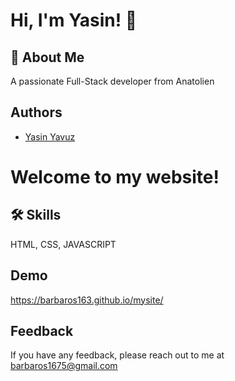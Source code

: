
# Hi, I'm Yasin! 👋


## 🚀 About Me
A passionate Full-Stack developer from Anatolien


## Authors
- [Yasin Yavuz](https://github.com/barbaros163)


# Welcome to my website!


## 🛠 Skills
HTML, CSS, JAVASCRIPT


## Demo
https://barbaros163.github.io/mysite/
## Feedback

If you have any feedback, please reach out to me at barbaros1675@gmail.com

